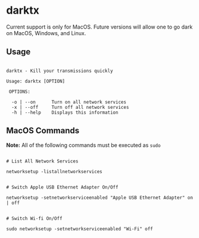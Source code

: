 # darktx

Current support is only for MacOS. Future versions will allow one to go dark on MacOS, Windows, and Linux.

## Usage

```

darktx - Kill your transmissions quickly

Usage: darktx [OPTION]

 OPTIONS:

  -o | --on      Turn on all network services
  -x | --off     Turn off all network services
  -h | --help    Displays this information

```

## MacOS Commands

**Note:** All of the following commands must be executed as `sudo`

```

# List All Network Services

networksetup -listallnetworkservices


# Switch Apple USB Ethernet Adapter On/Off

networksetup -setnetworkserviceenabled "Apple USB Ethernet Adapter" on | off


# Switch Wi-fi On/Off

sudo networksetup -setnetworkserviceenabled "Wi-Fi" off


```


